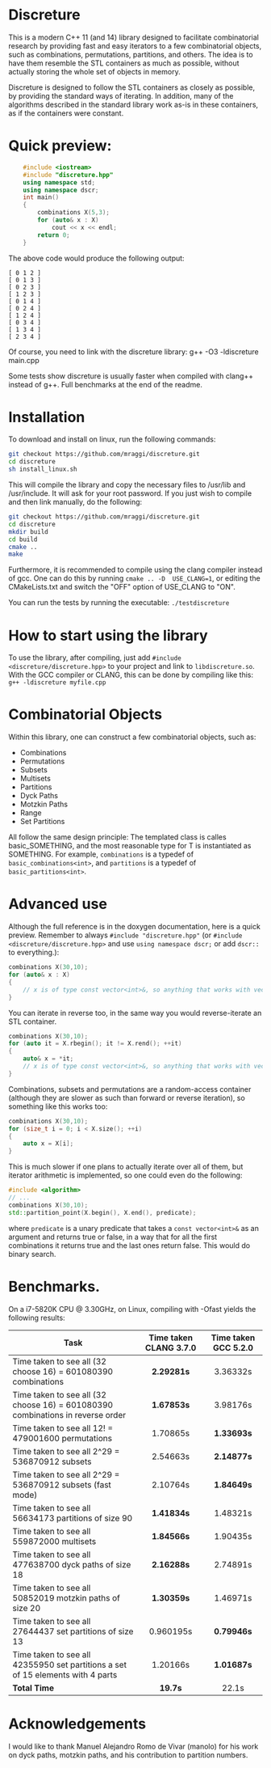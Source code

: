 # Discreture

This is a modern C++ 11 (and 14) library designed to facilitate combinatorial research by providing fast and easy iterators to a few combinatorial objects, such as combinations, permutations, partitions, and others. The idea is to have them resemble the STL containers as much as possible, without actually storing the whole set of objects in memory.

Discreture is designed to follow the STL containers as closely as possible, by providing the standard ways of iterating. In addition, many of the algorithms described in the standard <algorithm> library work as-is in these containers, as if the containers were constant.

# Quick preview:

```c++
    #include <iostream>
    #include "discreture.hpp"
    using namespace std;
    using namespace dscr;
    int main()
    {
        combinations X(5,3);
        for (auto& x : X)
            cout << x << endl;
        return 0;
    }
```
The above code would produce the following output:

    [ 0 1 2 ]
    [ 0 1 3 ]
    [ 0 2 3 ]
    [ 1 2 3 ]
    [ 0 1 4 ]
    [ 0 2 4 ]
    [ 1 2 4 ]
    [ 0 3 4 ]
    [ 1 3 4 ]
    [ 2 3 4 ]

Of course, you need to link with the discreture library:
g++ -O3 -ldiscreture main.cpp

Some tests show discreture is usually faster when compiled with clang++ instead of g++. Full benchmarks at the end of the readme.

# Installation

To download and install on linux, run the following commands:

```sh
git checkout https://github.com/mraggi/discreture.git
cd discreture
sh install_linux.sh
```

This will compile the library and copy the necessary files to /usr/lib and /usr/include. It will ask for your root password. If you just wish to compile and then link manually, do the following:
```sh
git checkout https://github.com/mraggi/discreture.git
cd discreture
mkdir build
cd build
cmake ..
make
```
Furthermore, it is recommended to compile using the clang compiler instead of gcc. One can do this by running `cmake .. -D 
USE_CLANG=1`, or editing the CMakeLists.txt and switch the "OFF" option of USE_CLANG to "ON".

You can run the tests by running the executable: `./testdiscreture`

# How to start using the library
To use the library, after compiling, just add `#include <discreture/discreture.hpp>` to your project and link to `libdiscreture.so`. With the GCC compiler or CLANG, this can be done by compiling like this: `g++ -ldiscreture myfile.cpp`

# Combinatorial Objects

Within this library, one can construct a few combinatorial objects, such as:
  - Combinations
  - Permutations
  - Subsets
  - Multisets
  - Partitions
  - Dyck Paths
  - Motzkin Paths
  - Range
  - Set Partitions

All follow the same design principle: The templated class is calles basic_SOMETHING<class T>, and the most reasonable type for T is instantiated as SOMETHING. For example, `combinations` is a typedef of `basic_combinations<int>`, and `partitions` is a typedef of `basic_partitions<int>`.

# Advanced use

Although the full reference is in the doxygen documentation, here is a quick preview. Remember to always `#include "discreture.hpp"` (or `#include <discreture/discreture.hpp>` and use `using namespace dscr;` or add `dscr::` to everything.):

```c++
combinations X(30,10);
for (auto& x : X) 
{ 
	// x is of type const vector<int>&, so anything that works with vectors works on x
}
```

You can iterate in reverse too, in the same way you would reverse-iterate an STL container.
```c++
combinations X(30,10);
for (auto it = X.rbegin(); it != X.rend(); ++it) 
{ 
	auto& x = *it;
	// x is of type const vector<int>&, so anything that works with vectors works on x
}
```

Combinations, subsets and permutations are a random-access container (although they are slower as such than forward or reverse iteration), so something like this works too:
```c++
combinations X(30,10);
for (size_t i = 0; i < X.size(); ++i)
{
	auto x = X[i];
}
```

This is much slower if one plans to actually iterate over all of them, but iterator arithmetic is implemented, so one could even do the following:
```c++
#include <algorithm>
// ...
combinations X(30,10);
std::partition_point(X.begin(), X.end(), predicate);
```
where `predicate` is a unary predicate that takes a `const vector<int>&` as an argument and returns true or false, in a way that for all the first combinations it returns true and the last ones return false. This would do binary search.

# Benchmarks.

On a i7-5820K CPU @ 3.30GHz, on Linux, compiling with -Ofast yields the following results:

| Task | Time taken CLANG 3.7.0 | Time taken GCC 5.2.0 |
| ------------- |:-------------:| :-------------:|
| Time taken to see all (32 choose 16) = 601080390 combinations 					|	 **2.29281s**		|   3.36332s   |
| Time taken to see all (32 choose 16) = 601080390 combinations in reverse order 	|	 **1.67853s**		|   3.98176s   |
| Time taken to see all 12! = 479001600 permutations								|	   1.70865s  		| **1.33693s** |
| Time taken to see all 2^29 = 536870912 subsets 									|	   2.54663s  		| **2.14877s** |
| Time taken to see all 2^29 = 536870912 subsets (fast mode) 						|	   2.10764s  		| **1.84649s** |
| Time taken to see all 56634173 partitions of size 90 								|	 **1.41834s**		|   1.48321s   |
| Time taken to see all 559872000 multisets 										|	 **1.84566s**		|   1.90435s   |
| Time taken to see all 477638700 dyck paths of size 18 							|	 **2.16288s**		|   2.74891s   |
| Time taken to see all 50852019 motzkin paths of size 20 							|	 **1.30359s**		|   1.46971s   |
| Time taken to see all 27644437 set partitions of size 13 							|	   0.960195s  		| **0.79946s** |
| Time taken to see all 42355950 set partitions a set of 15 elements with 4 parts 	|	   1.20166s  		| **1.01687s** |
| **Total Time**																	|	 **19.7s**			|	22.1s	   |

# Acknowledgements
I would like to thank Manuel Alejandro Romo de Vivar (manolo) for his work on dyck paths, motzkin paths, and his contribution to partition numbers.
